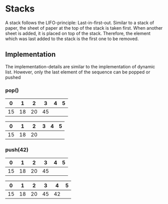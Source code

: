 # Stacks
A stack follows the LIFO-principle: Last-in-first-out.
Similar to a stack of paper, the sheet of paper at the top of the stack is taken first.
When another sheet is added, it is placed on top of the stack.
Therefore, the element which was last added to the stack is the first one to be removed.

## Implementation
The implementation-details are similar to the implementation of dynamic list.
However, only the last element of the sequence can be popped or pushed

### pop()
| 0  | 1  | 2  | 3  | 4 | 5 |
|----|----|----|----|---|---|
| 15 | 18 | 20 | 45 |   |   |

| 0  | 1  | 2  | 3  | 4 | 5 |
|----|----|----|----|---|---|
| 15 | 18 | 20 |   |   |   |

### push(42)
| 0  | 1  | 2  | 3  | 4 | 5 |
|----|----|----|----|---|---|
| 15 | 18 | 20 | 45 |   |   |

| 0  | 1  | 2  | 3  | 4 | 5 |
|----|----|----|----|---|---|
| 15 | 18 | 20 | 45 | 42 |   |